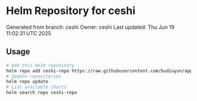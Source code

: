 # Helm Repository for ceshi
Generated from branch: ceshi
Owner: ceshi
Last updated: Thu Jun 19 11:02:31 UTC 2025

## Usage
```bash
# Add this Helm repository
helm repo add ceshi-repo https://raw.githubusercontent.com/budiuyun/appStore/helm-ceshi/
# Update repositories
helm repo update
# List available charts
helm search repo ceshi-repo
```
